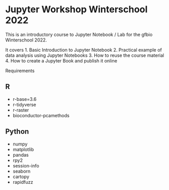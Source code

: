 # Jupyter Workshop Winterschool 2022

This is an introductory course to Jupyter Notebook / Lab for the gfbio
Winterschool 2022.

It covers
    1. Basic Introduction to Jupyter Notebook
    2. Practical example of data analysis using Jupyter Notebooks
    3. How to reuse the course material
    4. How to create a Jupyter Book and publish it online

Requirements
## R
- r-base=3.6
- r-tidyverse
- r-raster
- bioconductor-pcamethods


## Python
- numpy
- matplotlib
- pandas
- rpy2
- session-info
- seaborn
- cartopy
- rapidfuzz

